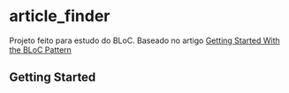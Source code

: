 # article_finder

Projeto feito para estudo do BLoC. Baseado no artigo [Getting Started With the BLoC Pattern](https://www.kodeco.com/31973428-getting-started-with-the-bloc-pattern)

## Getting Started

